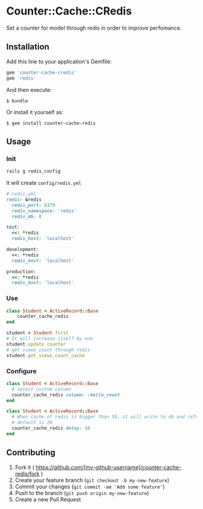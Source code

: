 # Counter::Cache::CRedis

Set a counter for model through redis in order to improve perfomance.

## Installation

Add this line to your application's Gemfile:

```ruby
gem 'counter-cache-credis'
gem 'redis'
```

And then execute:

    $ bundle

Or install it yourself as:

    $ gem install counter-cache-redis

## Usage

### Init

```ruby
rails g redis_config
```
It will create `config/redis.yml`

```ruby
# redis.yml
redis: &redis
  redis_port: 6379
  redis_namespace: 'redis'
  redis_db: 0

test:
  <<: *redis
  redis_host: 'localhost'

development:
  <<: *redis
  redis_host: 'localhost'

production:
  <<: *redis
  redis_host: 'localhost'

```

### Use

```ruby
class Student < ActiveRecord::Base
    counter_cache_redis
end
```
```ruby
student = Student.first
# It will increase itself by one
student.update_counter
# get views_count through redis
student.get_views_count_cache
```

### Configure
```ruby
class Student < ActiveRecord::Base
  # select custom column
  counter_cache_redis column: :hello_count
end
```
```ruby
class Student < ActiveRecord::Base
  # When cache of redis is bigger than 50, it will write to db and refresh redis
  # default is 20
  counter_cache_redis delay: 50
end
```

## Contributing

1. Fork it ( https://github.com/[my-github-username]/counter-cache-redis/fork )
2. Create your feature branch (`git checkout -b my-new-feature`)
3. Commit your changes (`git commit -am 'Add some feature'`)
4. Push to the branch (`git push origin my-new-feature`)
5. Create a new Pull Request
